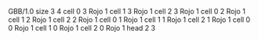 <gs-board without-header> GBB/1.0
size 3 4
cell 0 3 Rojo 1 
cell 1 3 Rojo 1 
cell 2 3 Rojo 1 
cell 0 2 Rojo 1 
cell 1 2 Rojo 1 
cell 2 2 Rojo 1 
cell 0 1 Rojo 1 
cell 1 1 Rojo 1 
cell 2 1 Rojo 1 
cell 0 0 Rojo 1 
cell 1 0 Rojo 1 
cell 2 0 Rojo 1 
head 2 3 </gs-board>